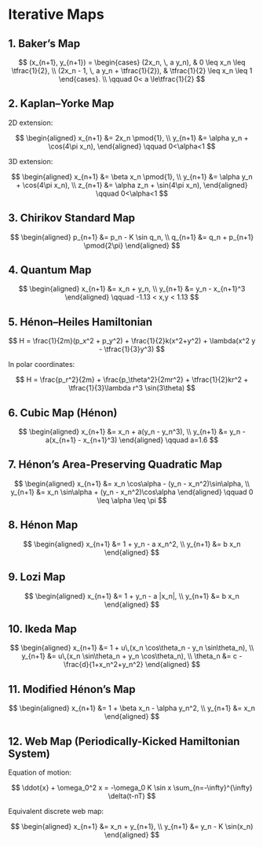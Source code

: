 # Iterative Maps

## 1. Baker’s Map
$$
(x_{n+1}, y_{n+1}) =
\begin{cases}
(2x_n, \, a y_n), & 0 \leq x_n \leq \tfrac{1}{2}, \\ 
(2x_n - 1, \, a y_n + \tfrac{1}{2}), & \tfrac{1}{2} \leq x_n \leq 1
\end{cases}. \\ \qquad 0< a \le\tfrac{1}{2}
$$

## 2. Kaplan–Yorke Map

2D extension: 

$$
\begin{aligned}
x_{n+1} &= 2x_n \pmod{1}, \\
y_{n+1} &= \alpha y_n + \cos(4\pi x_n),
\end{aligned}
\qquad 0<\alpha<1
$$

3D extension:

$$
\begin{aligned}
x_{n+1} &= \beta x_n \pmod{1}, \\
y_{n+1} &= \alpha y_n + \cos(4\pi x_n), \\
z_{n+1} &= \alpha z_n + \sin(4\pi x_n),
\end{aligned}
\qquad 0<\alpha<1
$$

## 3. Chirikov Standard Map
$$
\begin{aligned}
p_{n+1} &= p_n - K \sin q_n, \\
q_{n+1} &= q_n + p_{n+1} \pmod{2\pi}
\end{aligned}
$$


## 4. Quantum Map
$$
\begin{aligned}
x_{n+1} &= x_n + y_n, \\
y_{n+1} &= y_n - x_{n+1}^3
\end{aligned}
\qquad -1.13 < x,y < 1.13
$$


## 5. Hénon–Heiles Hamiltonian
$$
H = \frac{1}{2m}(p_x^2 + p_y^2) + \frac{1}{2}k(x^2+y^2) + \lambda(x^2 y - \tfrac{1}{3}y^3)
$$

In polar coordinates:

$$
H = \frac{p_r^2}{2m} + \frac{p_\theta^2}{2mr^2} + \tfrac{1}{2}kr^2 + \tfrac{1}{3}\lambda r^3 \sin(3\theta)
$$


## 6. Cubic Map (Hénon)
$$
\begin{aligned}
x_{n+1} &= x_n + a(y_n - y_n^3), \\
y_{n+1} &= y_n - a(x_{n+1} - x_{n+1}^3)
\end{aligned}
\qquad a=1.6
$$


## 7. Hénon’s Area-Preserving Quadratic Map
$$
\begin{aligned}
x_{n+1} &= x_n \cos\alpha - (y_n - x_n^2)\sin\alpha, \\
y_{n+1} &= x_n \sin\alpha + (y_n - x_n^2)\cos\alpha
\end{aligned}
\qquad 0 \leq \alpha \leq \pi
$$


## 8. Hénon Map
$$
\begin{aligned}
x_{n+1} &= 1 + y_n - a x_n^2, \\
y_{n+1} &= b x_n
\end{aligned}
$$


## 9. Lozi Map
$$
\begin{aligned}
x_{n+1} &= 1 + y_n - a |x_n|, \\
y_{n+1} &= b x_n
\end{aligned}
$$


## 10. Ikeda Map
$$
\begin{aligned}
x_{n+1} &= 1 + u\,(x_n \cos\theta_n - y_n \sin\theta_n), \\
y_{n+1} &= u\,(x_n \sin\theta_n + y_n \cos\theta_n), \\
\theta_n &= c - \frac{d}{1+x_n^2+y_n^2}
\end{aligned}
$$


## 11. Modified Hénon’s Map
$$
\begin{aligned}
x_{n+1} &= 1 + \beta x_n - \alpha y_n^2, \\
y_{n+1} &= x_n
\end{aligned}
$$


## 12. Web Map (Periodically-Kicked Hamiltonian System)

Equation of motion:

$$
\ddot{x} + \omega_0^2 x = -\omega_0 K \sin x \sum_{n=-\infty}^{\infty} \delta(t-nT)
$$

Equivalent discrete web map:

$$
\begin{aligned}
x_{n+1} &= x_n + y_{n+1}, \\
y_{n+1} &= y_n - K \sin(x_n)
\end{aligned}
$$
